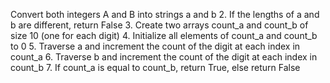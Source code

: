 Convert both integers A and B into strings a and b
2. If the lengths of a and b are different, return False
3. Create two arrays count_a and count_b of size 10 (one for each digit)
4. Initialize all elements of count_a and count_b to 0
5. Traverse a and increment the count of the digit at each index in count_a
6. Traverse b and increment the count of the digit at each index in count_b
7. If count_a is equal to count_b, return True, else return False
